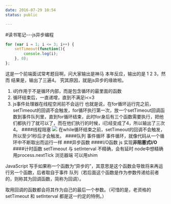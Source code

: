 ```yaml
---
date: 2016-07-29 10:54
status: public

---
```


#读书笔记---js异步编程
```js
for (var i = 1; i <= 3; i++) {
    setTimeout(function(){  
        console.log(i); 
    }, 0);
};
```
这是一个前端面试常考题目啊，问大家输出是神马
本年反应，输出的是 1 2 3，然而
结果是，输出了三遍4。
究其原因，就是js异步的缘故啦。
1. i的作用于不是循环内部，而是包含循环的最里面的函数
2. 循环结束后，一直递增，直到不满足i<=3
3. js事件处理器在线程空闲前不会运行
也就是说，在for循环运行完之前，setTimeout的回调不会触发，for循环执行第一次，放一个setTimeout回调函数到事件队列里，直到for循环结束，此时for身后有三个函数需要执行，把他们都执行了就可以了，而在他们执行的时候，i已经变成了4，所以输出了三次4。
####线程阻塞
![](~/11-21-33.jpg)
在while循环结束之前，setTimeout的回调不会触发，所以至少1秒后才会触发。
####队列 事件循环
事件循环，就像代码从一个循环中不断取出而运行一样
###异步函数
####I/O函数
js 实现**非阻塞式I/O**
####计时函数
setTimeout 与 setInterval 不精确，会有延时
node中想精确 用process.nextTick
浏览器端 可以用shim

JavaScript 写手如果称一个函数为“异步的”，其意思是这个函数会导致将来再运行另一个函数，后者取自于事件
队列（若后面这个函数是作为参数传递给前者的，则称其为回调函数，简称为回调）。

取用回调的函数都会将其作为自己的最后一个参数。（可惜的是，老资格的 setTimeout 和 setInterval 都是这一约定的特例。）

###